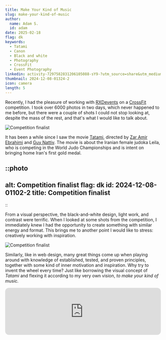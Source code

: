 ```yaml
---
title: Make Your Kind of Music
slug: make-your-kind-of-music
author:
  name: Adam S.
  id: adam
date: 2025-02-18
flag: dk
keywords:
  - Tatami
  - Canon
  - Black and white
  - Photography
  - CrossFit
  - Event Photography
linkedin: activity-7297582831206105088-sY9-?utm_source=share&utm_medium=member_desktop&rcm=ACoAADhnnusBAz9utnV3BAcpNUWP9RVjWhswzLo
thumbnail: 2024-12-08-01324-2
icon: camera
length: 5
---
```


Recently, I had the pleasure of working with [RXDevents](https://www.rxd.dk) on a [CrossFit](https://crossfitpitstop.dk) competition. I took over 6000 photos in two days, which never happened to me before, but there were a couple of shots I could not stop looking at, despite the mass of the rest, and that's what I would like to talk about.

![Competition finalist](https://cdn.slavic.media/img/2024-12-08-01324-2/4K "Competition finalist")

It has been a while since I saw the movie [Tatami](https://www.imdb.com/title/tt26674818/?ref_=nm_ov_bio_lk), directed by [Zar Amir Ebrahimi](https://www.imdb.com/name/nm4399355/?ref_=tt_ov_dr_1) and [Guy Nattiv](https://www.imdb.com/name/nm1142235/?ref_=tt_ov_dr_2). The movie is about the Iranian female judoka Leila, who is competing in the World Judo Championships and is intent on bringing home Iran's first gold medal.

::photo
---
alt: Competition finalist
flag: dk
id: 2024-12-08-01102-2
title: Competition finalist
---
::

From a visual perspective, the black-and-white design, light work, and contrast were terrific. When I looked at some shots from the competition, I immediately knew I had the opportunity to create something with similar energy and format. This brings me to another point I would like to stress: creatively working with inspiration.

![Competition finalist](https://cdn.slavic.media/img/2024-12-08-01102-2/4K "Competition finalist")

Similarly, like in web design, many great things come up when playing around with knowledge of established, tested, and proven principles, together with some kind of inner motivation and inspiration. Why try to invent the wheel every time? Just like borrowing the visual concept of *Tatami* and flexing it according to my very own vision, *to make your kind of music.*

<iframe style="border-radius:12px" title="Make your kind of music" class="spotify" src="https://open.spotify.com/embed/track/6H3Wa6hWR9DRMzMSd4pZkT?utm_source=generator" width="100%" height="152" frameBorder="0" allowfullscreen="" allow="autoplay; clipboard-write; encrypted-media; fullscreen; picture-in-picture" loading="lazy"></iframe>